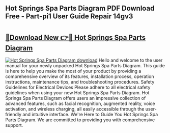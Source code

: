 ## Hot Springs Spa Parts Diagram PDF Download Free - Part-pi1 User Guide Repair 14gv3

# <h2><a href="http://dfmlpnp.blite.top/?on=Hot+Springs+Spa+Parts+Diagram">🔗Download New 👉🔴 Hot Springs Spa Parts Diagram</a></h2>

[![Hot Springs Spa Parts Diagram download](https://i.imgur.com/lujVjoI.png)](http://dfmlpnp.blite.top/?on=Hot+Springs+Spa+Parts+Diagram)
Hello and welcome to the user manual for your newly unpacked Hot Springs Spa Parts Diagram. This guide is here to help you make the most of your product by providing a comprehensive overview of its features, installation process, operation instructions, maintenance tips, and troubleshooting procedures. Safety Guidelines for Electrical Devices Please adhere to all electrical safety guidelines when using your new Hot Springs Spa Parts Diagram. Hot Springs Spa Parts Diagram offers users an impressive collection of advanced features, such as facial recognition, augmented reality, voice activation, and wireless charging, all easily accessible through the user-friendly and intuitive interface. We're Here to Guide You Hot Springs Spa Parts Diagram. We are committed to providing you with comprehensive support.
